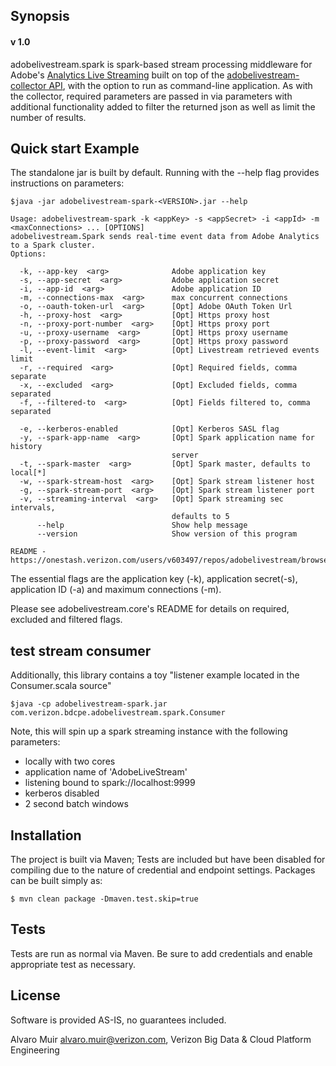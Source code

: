 ## Synopsis
#### v 1.0

adobelivestream.spark is spark-based stream processing middleware for Adobe's
[Analytics Live Streaming](https://marketing.adobe.com/developer/documentation/analytics-live-stream/overview-1)
built on top of the [adobelivestream-collector API](https://onestash.verizon.com/users/v603497/repos/adobelivestream/browse/collector),
with the option to run as command-line application. As with the collector, required parameters are passed in via parameters
with additional functionality added to filter the returned json as well as limit the number of results.

## Quick start Example

The standalone jar is built by default. Running with the --help flag provides instructions on parameters:

```
$java -jar adobelivestream-spark-<VERSION>.jar --help

Usage: adobelivestream-spark -k <appKey> -s <appSecret> -i <appId> -m <maxConnections> ... [OPTIONS]
adobelivestream.Spark sends real-time event data from Adobe Analytics to a Spark cluster.
Options:

  -k, --app-key  <arg>              Adobe application key
  -s, --app-secret  <arg>           Adobe application secret
  -i, --app-id  <arg>               Adobe application ID
  -m, --connections-max  <arg>      max concurrent connections
  -o, --oauth-token-url  <arg>      [Opt] Adobe OAuth Token Url
  -h, --proxy-host  <arg>           [Opt] Https proxy host
  -n, --proxy-port-number  <arg>    [Opt] Https proxy port
  -u, --proxy-username  <arg>       [Opt] Https proxy username
  -p, --proxy-password  <arg>       [Opt] Https proxy password
  -l, --event-limit  <arg>          [Opt] Livestream retrieved events limit
  -r, --required  <arg>             [Opt] Required fields, comma separate
  -x, --excluded  <arg>             [Opt] Excluded fields, comma separated
  -f, --filtered-to  <arg>          [Opt] Fields filtered to, comma separated

  -e, --kerberos-enabled            [Opt] Kerberos SASL flag
  -y, --spark-app-name  <arg>       [Opt] Spark application name for history
                                    server
  -t, --spark-master  <arg>         [Opt] Spark master, defaults to local[*]
  -w, --spark-stream-host  <arg>    [Opt] Spark stream listener host
  -g, --spark-stream-port  <arg>    [Opt] Spark stream listener port
  -v, --streaming-interval  <arg>   [Opt] Spark streaming sec intervals,
                                    defaults to 5
      --help                        Show help message
      --version                     Show version of this program

README - https://onestash.verizon.com/users/v603497/repos/adobelivestream/browse/spark
```
The essential flags are the application key (-k), application secret(-s), application ID (-a) and maximum connections (-m).

Please see adobelivestream.core's README for details on required, excluded and filtered flags.
##

## test stream consumer ##

Additionally, this library contains a toy "listener example located in the Consumer.scala source"
```
$java -cp adobelivestream-spark.jar com.verizon.bdcpe.adobelivestream.spark.Consumer
```

Note, this will spin up a spark streaming instance with the following parameters:
* locally with two cores
* application name of 'AdobeLiveStream'
* listening bound to spark://localhost:9999
* kerberos disabled
* 2 second batch windows



## Installation

The project is built via Maven; Tests are included but have been disabled for compiling due to the nature of credential 
and endpoint settings. Packages can be built simply as:
                                            
```$ mvn clean package -Dmaven.test.skip=true```

## Tests

Tests are run as normal via Maven. Be sure to add credentials and enable appropriate test as necessary.

## License

Software is provided AS-IS, no guarantees included.


Alvaro Muir <alvaro.muir@verizon.com>, Verizon Big Data & Cloud Platform Engineering